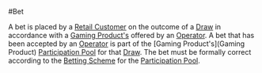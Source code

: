 #Bet

A bet is placed by a [Retail Customer](retail-customer) on the outcome of a [Draw](draw) in accordance with a [Gaming Product's](gaming-product) offered by an [Operator](operator).
A bet that has been accepted by an [Operator](operator) is part of the [Gaming Product's](Gaming Product) [Participation Pool](participation-pool) for that [Draw](draw).
The bet must be formally correct according to the [Betting Scheme](betting-scheme) for the [Participation Pool](participation-pool).
